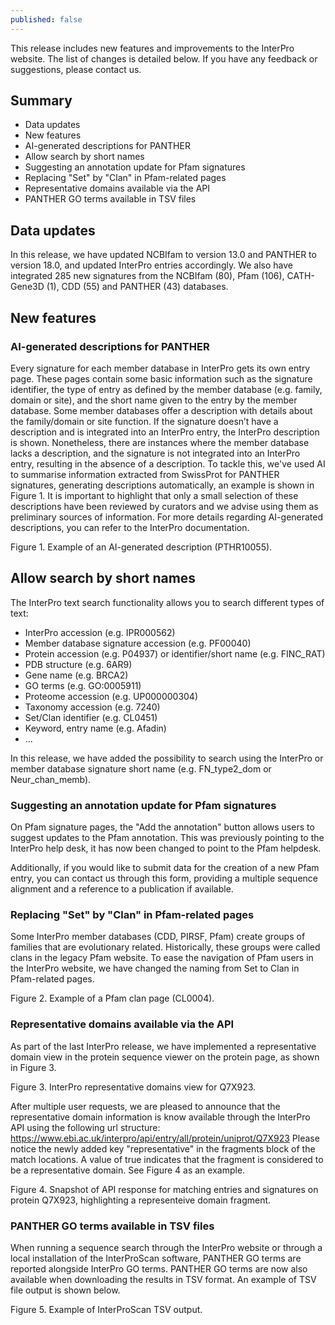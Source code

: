 ```yaml
---
published: false
---
```

This release includes new features and improvements to the InterPro website. The list of changes is detailed below. If you have any feedback or suggestions, please contact us.
## Summary
- Data updates
- New features
- AI-generated descriptions for PANTHER
- Allow search by short names
- Suggesting an annotation update for Pfam signatures
- Replacing "Set" by "Clan" in Pfam-related pages
- Representative domains available via the API
- PANTHER GO terms available in TSV files

## Data updates
In this release, we have updated NCBIfam to version 13.0 and PANTHER to version 18.0, and updated InterPro entries accordingly.
We also have integrated 285 new signatures from the NCBIfam (80), Pfam (106), CATH-Gene3D (1), CDD (55) and PANTHER (43) databases.

## New features
### AI-generated descriptions for PANTHER
Every signature for each member database in InterPro gets its own entry page. These pages contain some basic information such as the signature identifier, the type of entry as defined by the member database (e.g. family, domain or site), and the short name given to the entry by the member database. Some member databases offer a description with details about the family/domain or site function. If the signature doesn’t have a description and is integrated into an InterPro entry, the InterPro description is shown. Nonetheless, there are instances where the member database lacks a description, and the signature is not integrated into an InterPro entry, resulting in the absence of a description. To tackle this, we've used AI to summarise information extracted from SwissProt for PANTHER signatures, generating descriptions automatically, an example is shown in Figure 1. It is important to highlight that only a small selection of these descriptions have been reviewed by curators and we advise using them as preliminary sources of information. For more details regarding AI-generated descriptions, you can refer to the InterPro documentation.

Figure 1. Example of an AI-generated description (PTHR10055).

## Allow search by short names
The InterPro text search functionality allows you to search different types of text:
- InterPro accession (e.g. IPR000562)
- Member database signature accession (e.g. PF00040)
- Protein accession (e.g. P04937) or identifier/short name (e.g. FINC_RAT)
- PDB structure (e.g. 6AR9)
- Gene name (e.g. BRCA2)
- GO terms (e.g. GO:0005911)
- Proteome accession (e.g. UP000000304)
- Taxonomy accession (e.g. 7240)
- Set/Clan identifier (e.g. CL0451)
- Keyword, entry name (e.g. Afadin)
- ...

In this release, we have added the possibility to search using the InterPro or member database signature short name (e.g. FN_type2_dom or Neur_chan_memb).

### Suggesting an annotation update for Pfam signatures
On Pfam signature pages, the "Add the annotation" button allows users to suggest updates to the Pfam annotation. This was previously pointing to the InterPro help desk, it has now been changed to point to the Pfam helpdesk.

Additionally, if you would like to submit data for the creation of a new Pfam entry, you can contact us through this form, providing a multiple sequence alignment and a reference to a publication if available.

### Replacing "Set" by "Clan" in Pfam-related pages
Some InterPro member databases (CDD, PIRSF, Pfam) create groups of families that are evolutionary related. Historically, these groups were called clans in the legacy Pfam website. To ease the navigation of Pfam users in the InterPro website, we have changed the naming from Set to Clan in Pfam-related pages.


Figure 2. Example of a Pfam clan page (CL0004).

### Representative domains available via the API
As part of the last InterPro release, we have implemented a representative domain view in the protein sequence viewer on the protein page, as shown in Figure 3. 


Figure 3. InterPro representative domains view for Q7X923.

After multiple user requests, we are pleased to announce that the representative domain information is know available through the InterPro API using the following url structure: https://www.ebi.ac.uk/interpro/api/entry/all/protein/uniprot/Q7X923
Please notice the newly added key "representative" in the fragments block of the match locations. A value of true indicates that the fragment is considered to be a representative domain. See Figure 4 as an example.

Figure 4. Snapshot of API response for matching entries and signatures on protein Q7X923, highlighting a representeive domain fragment.

### PANTHER GO terms available in TSV files
When running a sequence search through the InterPro website or through a local installation of the InterProScan software, PANTHER GO terms are reported alongside InterPro GO terms. PANTHER GO terms are now also available when downloading the results in TSV format. An example of TSV file output is shown below.


Figure 5. Example of InterProScan TSV output.
